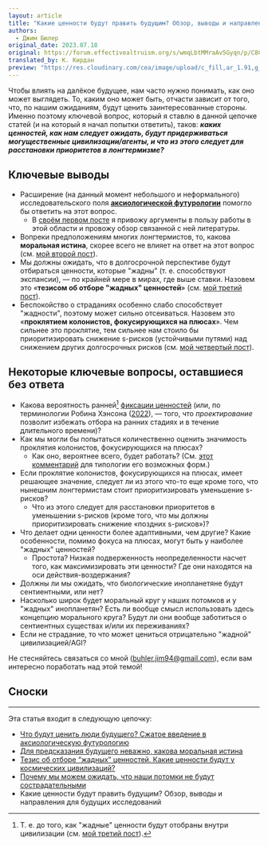 ```yaml
---
layout: article
title: "Какие ценности будут править будущим? Обзор, выводы и направления для будущих исследований"
authors:
  - Джим Бюлер
original_date: 2023.07.18
original: https://forum.effectivealtruism.org/s/wmqLbtMMraAv5Gyqn/p/C8CPrTe2QqdtGxLtz
translated_by: К. Кирдан
preview: "https://res.cloudinary.com/cea/image/upload/c_fill,ar_1.91,g_auto/SocialPreview/w942f8mhzu5jcpktplvg"
---
```

Чтобы влиять на далёкое будущее, нам часто нужно понимать, как оно может выглядеть. То, каким оно может быть, отчасти зависит от того, что, по нашим ожиданиям, будут ценить заинтересованные стороны. Именно поэтому ключевой вопрос, который я ставлю в данной цепочке статей (и на который я начал попытки ответить), таков: ***каких ценностей, как нам следует ожидать, будут придерживаться могущественные цивилизации/агенты, и что из этого следует для расстановки приоритетов в лонгтермизме?***

## Ключевые выводы

- Расширение (на данный момент небольшого и неформального) исследовательского поля **[аксиологической футурологии](https://forum.effectivealtruism.org/topics/axiological-futurism)** помогло бы ответить на этот вопрос.
  - В [своём первом посте](jim-buhler-predicting-what-future-people-value.html) я привожу аргументы в пользу работы в этой области и провожу обзор связанной с ней литературы.
- Вопреки предположениям многих лонгтермистов, то, какова **моральная истина**, скорее всего не влияет на ответ на этот вопрос (см. [мой второй пост](jim-buhler-what-the-moral-truth-might-be-makes-no-difference.html)).
- Мы должны ожидать, что в долгосрочной перспективе будут отбираться ценности, которые "жадны" (т. е. способствуют экспансии), — по крайней мере в мирах, где выше ставки. Назовем это «**тезисом об отборе "жадных" ценностей**» (см. [мой третий пост](jim-buhler-the-grabby-values-selection-thesis.html)).
- Беспокойство о страданиях особенно слабо способствует "жадности", поэтому может сильно отсеиваться. Назовем это «**проклятием колонистов, фокусирующихся на плюсах**». Чем сильнее это проклятие, тем сильнее нам стоило бы приоритизировать снижение s-рисков (устойчивыми путями) над снижением других долгосрочных рисков (см. [мой четвертый пост](jim-buhler-why-we-may-expect-our-successors-not-to-care-about-suffering.html)).

## Некоторые ключевые вопросы, оставшиеся без ответа

- Какова вероятность ранней[^1] [фиксации ценностей](https://forum.effectivealtruism.org/topics/value-lock-in) (или, по терминологии Робина Хэнсона ([2022](https://www.overcomingbias.com/p/will-design-escape-selectionhtml)), — того, что _проектирование_ позволит избежать отбора на ранних стадиях и в течение длительного времени)?
- Как мы могли бы попытаться количественно оценить значимость проклятия колонистов, фокусирующихся на плюсах?
  - Как оно, вероятнее всего, будет работать? (См. [этот комментарий](https://forum.effectivealtruism.org/posts/bTPP7fZxSvBzsNDES/why-we-may-expect-our-successors-not-to-care-about-suffering-2?commentId=hvFPJR8re2mE55eb8) для типологии его возможных форм.)
- Если проклятие колонистов, фокусирующихся на плюсах, имеет решающее значение, следует ли из этого что-то еще кроме того, что нынешним лонгтермистам стоит приоритизировать уменьшение s-рисков?
  - Что из этого следует для расстановки приоритетов в уменьшении s-рисков (кроме того, что мы должны приоритизировать снижение «поздних s-рисков»)?
- Что делает одни ценности более адаптивными, чем другие? Какие особенности, помимо фокуса на плюсах, могут быть у наиболее "жадных" ценностей?
  - Простота? Низкая подверженность неопределенности насчет того, как максимизировать эти ценности? Где они находятся на оси действия-воздержания?
- Должны ли мы ожидать, что биологические инопланетяне будут сентиентными, или нет?
- Насколько широк будет моральный круг у наших потомков и у "жадных" инопланетян? Есть ли вообще смысл использовать здесь концепцию морального круга? Будут ли они вообще заботиться о сентиентных существах и/или их переживаниях?
- Если не страдание, то что может цениться отрицательно "жадной" цивилизацией/AGI?

Не стесняйтесь связаться со мной (buhler.jim94@gmail.com), если вам интересно поработать над этой темой!

## Сноски

[^1]: Т. е. до того, как "жадные" ценности будут отобраны внутри цивилизации (см. [мой третий пост](jim-buhler-the-grabby-values-selection-thesis.html)).

---

Эта статья входит в следующую цепочку:
- [Что будут ценить люди будущего? Сжатое введение в аксиологическую футурологию](jim-buhler-predicting-what-future-people-value.html)
- [Для предсказания будущего неважно, какова моральная истина](jim-buhler-what-the-moral-truth-might-be-makes-no-difference.html)
- [Тезис об отборе “жадных” ценностей. Какие ценности будут у космических цивилизаций?](jim-buhler-the-grabby-values-selection-thesis.html)
- [Почему мы можем ожидать, что наши потомки не будут сострадательными](jim-buhler-why-we-may-expect-our-successors-not-to-care-about-suffering.html)
- Какие ценности будут править будущим? Обзор, выводы и направления для будущих исследований
